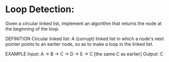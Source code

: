 # Loop Detection:
Given a circular linked list, implement an algorithm that returns the node at the beginning of the loop.

DEFINITION
Circular linked list: A (corrupt) linked list in which a node's next pointer points to an earlier node, so as to make a loop in the linked list.

EXAMPLE
Input: A -> B -> C -> D -> E -> C [the same C as earlier]
Output: C
